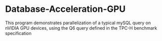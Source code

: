 # Database-Acceleration-GPU
This program demonstrates parallelization of a typical mySQL query on nVIDIA GPU devices, using the Q6 query defined in the TPC-H benchmark specification
